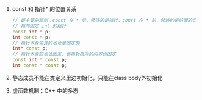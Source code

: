 1. const 和 指针\* 的位置关系

   ```c++
   // 最主要的规则：const 在 * 后，修饰的是指针，const 在 * 前，修饰的是前面的类型
   // 指向固定 int 的指针
   const int * p;
   int const * p;
   // 指针本身包含的地址是固定的
   int* const p;
   // 指针本身的地址固定，该指针指向的内容也固定
   const int * const p;
   int const * const p;
   ```

2. 
   静态成员不能在类定义里边初始化，只能在class body外初始化
   
3. 虚函数机制；C++ 中的多态

